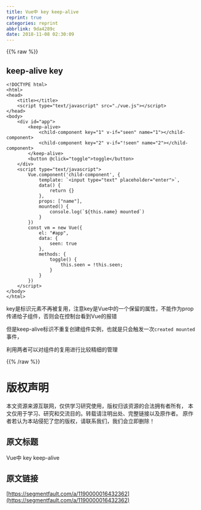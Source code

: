 ```yaml
---
title: Vue中 key keep-alive
reprint: true
categories: reprint
abbrlink: 9da4289c
date: 2018-11-08 02:30:09
---
```


{{% raw %}}
<h2 id="articleHeader0">keep-alive key</h2><div class="widget-codetool" style="display:none"><div class="widget-codetool--inner"><span class="selectCode code-tool" data-toggle="tooltip" data-placement="top" title="" data-original-title="&#x5168;&#x9009;"></span> <span type="button" class="copyCode code-tool" data-toggle="tooltip" data-placement="top" data-clipboard-text="&lt;!DOCTYPE html&gt;
&lt;html&gt;
&lt;head&gt;
    &lt;title&gt;&lt;/title&gt;
    &lt;script type=&quot;text/javascript&quot; src=&quot;./vue.js&quot;&gt;&lt;/script&gt;
&lt;/head&gt;
&lt;body&gt;
    &lt;div id=&quot;app&quot;&gt;
        &lt;keep-alive&gt;
            &lt;child-component key=&quot;1&quot; v-if=&quot;seen&quot; name=&quot;1&quot;&gt;&lt;/child-component&gt;
            &lt;child-component key=&quot;2&quot; v-if=&quot;!seen&quot; name=&quot;2&quot;&gt;&lt;/child-component&gt;
        &lt;/keep-alive&gt;
        &lt;button @click=&quot;toggle&quot;&gt;toggle&lt;/button&gt;
    &lt;/div&gt;
    &lt;script type=&quot;text/javascript&quot;&gt;
        Vue.component(&apos;child-component&apos;, {
            template: `&lt;input type=&quot;text&quot; placeholder=&quot;enter&quot;&gt;`,
            data() {
                return {}
            },
            props: [&quot;name&quot;],
            mounted() {
                console.log(`${this.name} mounted`)
            }
        })
        const vm = new Vue({
            el: &quot;#app&quot;,
            data: {
                seen: true
            },
            methods: {
                toggle() {
                    this.seen = !this.seen;
                }
            }
        })
    &lt;/script&gt;
&lt;/body&gt;
&lt;/html&gt;" title="" data-original-title="&#x590D;&#x5236;"></span> <span type="button" class="saveToNote code-tool" data-toggle="tooltip" data-placement="top" title="" data-original-title="&#x653E;&#x8FDB;&#x7B14;&#x8BB0;"></span></div></div><pre class="xml hljs"><code class="html"><span class="hljs-meta">&lt;!DOCTYPE html&gt;</span>
<span class="hljs-tag">&lt;<span class="hljs-name">html</span>&gt;</span>
<span class="hljs-tag">&lt;<span class="hljs-name">head</span>&gt;</span>
    <span class="hljs-tag">&lt;<span class="hljs-name">title</span>&gt;</span><span class="hljs-tag">&lt;/<span class="hljs-name">title</span>&gt;</span>
    <span class="hljs-tag">&lt;<span class="hljs-name">script</span> <span class="hljs-attr">type</span>=<span class="hljs-string">&quot;text/javascript&quot;</span> <span class="hljs-attr">src</span>=<span class="hljs-string">&quot;./vue.js&quot;</span>&gt;</span><span class="undefined"></span><span class="hljs-tag">&lt;/<span class="hljs-name">script</span>&gt;</span>
<span class="hljs-tag">&lt;/<span class="hljs-name">head</span>&gt;</span>
<span class="hljs-tag">&lt;<span class="hljs-name">body</span>&gt;</span>
    <span class="hljs-tag">&lt;<span class="hljs-name">div</span> <span class="hljs-attr">id</span>=<span class="hljs-string">&quot;app&quot;</span>&gt;</span>
        <span class="hljs-tag">&lt;<span class="hljs-name">keep-alive</span>&gt;</span>
            <span class="hljs-tag">&lt;<span class="hljs-name">child-component</span> <span class="hljs-attr">key</span>=<span class="hljs-string">&quot;1&quot;</span> <span class="hljs-attr">v-if</span>=<span class="hljs-string">&quot;seen&quot;</span> <span class="hljs-attr">name</span>=<span class="hljs-string">&quot;1&quot;</span>&gt;</span><span class="hljs-tag">&lt;/<span class="hljs-name">child-component</span>&gt;</span>
            <span class="hljs-tag">&lt;<span class="hljs-name">child-component</span> <span class="hljs-attr">key</span>=<span class="hljs-string">&quot;2&quot;</span> <span class="hljs-attr">v-if</span>=<span class="hljs-string">&quot;!seen&quot;</span> <span class="hljs-attr">name</span>=<span class="hljs-string">&quot;2&quot;</span>&gt;</span><span class="hljs-tag">&lt;/<span class="hljs-name">child-component</span>&gt;</span>
        <span class="hljs-tag">&lt;/<span class="hljs-name">keep-alive</span>&gt;</span>
        <span class="hljs-tag">&lt;<span class="hljs-name">button</span> @<span class="hljs-attr">click</span>=<span class="hljs-string">&quot;toggle&quot;</span>&gt;</span>toggle<span class="hljs-tag">&lt;/<span class="hljs-name">button</span>&gt;</span>
    <span class="hljs-tag">&lt;/<span class="hljs-name">div</span>&gt;</span>
    <span class="hljs-tag">&lt;<span class="hljs-name">script</span> <span class="hljs-attr">type</span>=<span class="hljs-string">&quot;text/javascript&quot;</span>&gt;</span><span class="javascript">
        Vue.component(<span class="hljs-string">&apos;child-component&apos;</span>, {
            <span class="hljs-attr">template</span>: <span class="hljs-string">`&lt;input type=&quot;text&quot; placeholder=&quot;enter&quot;&gt;`</span>,
            data() {
                <span class="hljs-keyword">return</span> {}
            },
            <span class="hljs-attr">props</span>: [<span class="hljs-string">&quot;name&quot;</span>],
            mounted() {
                <span class="hljs-built_in">console</span>.log(<span class="hljs-string">`<span class="hljs-subst">${<span class="hljs-keyword">this</span>.name}</span> mounted`</span>)
            }
        })
        <span class="hljs-keyword">const</span> vm = <span class="hljs-keyword">new</span> Vue({
            <span class="hljs-attr">el</span>: <span class="hljs-string">&quot;#app&quot;</span>,
            <span class="hljs-attr">data</span>: {
                <span class="hljs-attr">seen</span>: <span class="hljs-literal">true</span>
            },
            <span class="hljs-attr">methods</span>: {
                toggle() {
                    <span class="hljs-keyword">this</span>.seen = !<span class="hljs-keyword">this</span>.seen;
                }
            }
        })
    </span><span class="hljs-tag">&lt;/<span class="hljs-name">script</span>&gt;</span>
<span class="hljs-tag">&lt;/<span class="hljs-name">body</span>&gt;</span>
<span class="hljs-tag">&lt;/<span class="hljs-name">html</span>&gt;</span></code></pre><p>key&#x662F;&#x6807;&#x8BC6;&#x5143;&#x7D20;&#x4E0D;&#x518D;&#x88AB;&#x590D;&#x7528;&#xFF0C;&#x6CE8;&#x610F;key&#x662F;Vue&#x4E2D;&#x7684;&#x4E00;&#x4E2A;&#x4FDD;&#x7559;&#x7684;&#x5C5E;&#x6027;&#xFF0C;&#x4E0D;&#x80FD;&#x4F5C;&#x4E3A;prop&#x4F20;&#x9012;&#x7ED9;&#x5B50;&#x7EC4;&#x4EF6;&#xFF0C;&#x5426;&#x5219;&#x4F1A;&#x5728;&#x63A7;&#x5236;&#x53F0;&#x770B;&#x5230;Vue&#x7684;&#x62A5;&#x9519;</p><p>&#x4F46;&#x662F;keep-alive&#x6807;&#x8BC6;&#x4E0D;&#x91CD;&#x590D;&#x521B;&#x5EFA;&#x7EC4;&#x4EF6;&#x5B9E;&#x4F8B;&#xFF0C;&#x4E5F;&#x5C31;&#x662F;&#x53EA;&#x4F1A;&#x89E6;&#x53D1;&#x4E00;&#x6B21;<code>created mounted</code>&#x4E8B;&#x4EF6;&#xFF0C;</p><p>&#x5229;&#x7528;&#x4E24;&#x8005;&#x53EF;&#x4EE5;&#x5BF9;&#x7EC4;&#x4EF6;&#x7684;&#x590D;&#x7528;&#x8FDB;&#x884C;&#x6BD4;&#x8F83;&#x7CBE;&#x7EC6;&#x7684;&#x7BA1;&#x7406;</p>
{{% /raw %}}

# 版权声明
本文资源来源互联网，仅供学习研究使用，版权归该资源的合法拥有者所有，
本文仅用于学习、研究和交流目的。转载请注明出处、完整链接以及原作者。
原作者若认为本站侵犯了您的版权，请联系我们，我们会立即删除！

## 原文标题
Vue中 key keep-alive

## 原文链接
[https://segmentfault.com/a/1190000016432362](https://segmentfault.com/a/1190000016432362)

